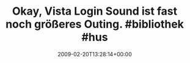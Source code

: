 ---
retweeted: false
source: <a href="http://twitter.com" rel="nofollow">Twitter Web Client</a>
entities:
  hashtags:
  - text: bibliothek
    indices:
    - '55'
    - '66'
  - text: hust
    indices:
    - '67'
    - '72'
  symbols: []
  user_mentions: []
  urls: []
display_text_range:
- '0'
- '72'
favorite_count: '0'
id_str: '1230461824'
truncated: false
retweet_count: '0'
id: '1230461824'
created_at: Fri Feb 20 13:28:14 +0000 2009
favorited: false
full_text: 'Okay, Vista Login Sound ist fast noch größeres Outing. #bibliothek #hust'
lang: de
tags:
- bibliothek
- hust
- pesos/twitter
date: '2009-02-20T13:28:14+00:00'
src: https://twitter.com/bascht/status/1230461824
original_url: https://twitter.com/bascht/status/1230461824
type: twitter_tweet
text: 'Okay, Vista Login Sound ist fast noch größeres Outing. #bibliothek #hust'
title: 'Okay, Vista Login Sound ist fast noch größeres Outing. #bibliothek #hus'

---